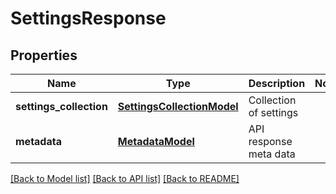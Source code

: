 # SettingsResponse

## Properties
Name | Type | Description | Notes
------------ | ------------- | ------------- | -------------
**settings_collection** | [**SettingsCollectionModel**](SettingsCollectionModel.md) | Collection of settings | 
**metadata** | [**MetadataModel**](MetadataModel.md) | API response meta data | 

[[Back to Model list]](../README.md#documentation-for-models) [[Back to API list]](../README.md#documentation-for-api-endpoints) [[Back to README]](../README.md)


